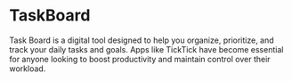 # TaskBoard
Task Board is a digital tool designed to help you organize, prioritize, and track your daily tasks and goals. Apps like TickTick have become essential for anyone looking to boost productivity and maintain control over their workload.

